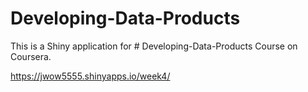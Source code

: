 # Developing-Data-Products

This is a Shiny application for # Developing-Data-Products Course on Coursera.

https://jwow5555.shinyapps.io/week4/
